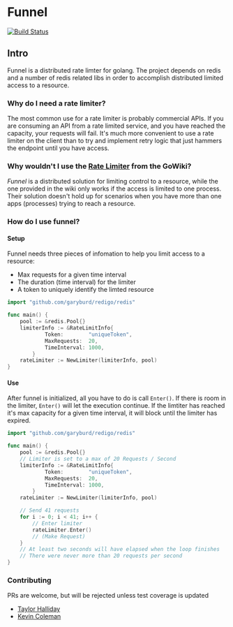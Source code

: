 Funnel
======
[![Build Status](https://travis-ci.org/meshhq/funnel.svg?branch=master)](https://travis-ci.org/meshhq/funnel)

Intro
-----

Funnel is a distributed rate limter for golang. The project depends on redis and a number of redis related libs in order to accomplish distributed limited access to a resource.

### Why do I need a rate limiter?
The most common use for a rate limiter is probably commercial APIs. If you are consuming an API from a rate limited service, and you have reached the capacity, your requests will fail. It's much more convenient to use a rate limiter on the client than to try and implement retry logic that just hammers the endpoint until you have access.

### Why wouldn't I use the [Rate Limiter](https://github.com/golang/go/wiki/RateLimiting) from the GoWiki?
*Funnel* is a distributed solution for limiting control to a resource, while the one provided in the wiki only works if the access is limited to one process. Their solution doesn't hold up for scenarios when you have more than one apps (processes) trying to reach a resource.

### How do I use funnel?

#### Setup
Funnel needs three pieces of infomation to help you limit access to a resource:
- Max requests for a given time interval
- The duration (time interval) for the limiter
- A token to uniquely identify the limted resource
```go
import "github.com/garyburd/redigo/redis"

func main() {
    pool := &redis.Pool{}
    limiterInfo := &RateLimitInfo{
            Token:        "uniqueToken",
            MaxRequests:  20,
            TimeInterval: 1000,
        }
    rateLimiter := NewLimiter(limiterInfo, pool)    
}
```

#### Use
After funnel is initialized, all you have to do is call `Enter()`. If there is room in the limiter, `Enter()` will let the execution continue. If the limtiter has reached it's max capacity for a given time interval, it will block until the limiter has expired. 
```go
import "github.com/garyburd/redigo/redis"

func main() {
    pool := &redis.Pool{}
    // Limiter is set to a max of 20 Requests / Second
    limiterInfo := &RateLimitInfo{
            Token:        "uniqueToken",
            MaxRequests:  20,
            TimeInterval: 1000,
        }
    rateLimiter := NewLimiter(limiterInfo, pool)    

    // Send 41 requests
    for i := 0; i < 41; i++ {
        // Enter limiter
        rateLimiter.Enter()
        // (Make Request)
    }
    // At least two seconds will have elapsed when the loop finishes
    // There were never more than 20 requests per second
}
```

### Contributing
PRs are welcome, but will be rejected unless test coverage is updated
- [Taylor Halliday](https://github.com/tayhalla)
- [Kevin Coleman](https://github.com/kcoleman731)